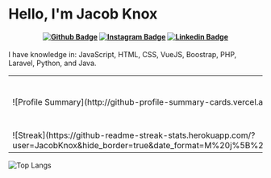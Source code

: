 # Hello, I'm Jacob Knox

<h4 align="center">

[![Github Badge](https://img.shields.io/badge/-Facebook-blue?style=for-the-badge&logo=Facebook&logoColor=white&link=https://github.com/JacobKnox)](https://www.facebook.com/jacobaknox)
[![Instagram Badge](https://img.shields.io/badge/-instagram-red?style=for-the-badge&logo=instagram&logoColor=white&link=https://github.com/JacobKnox)](https://www.instagram.com/epicguy203/)
[![Linkedin Badge](https://img.shields.io/badge/-Linkedin-blue?style=for-the-badge&logo=Linkedin&logoColor=white&link=https://github.com/JacobKnox)](https://www.linkedin.com/in/jacobknoxa/)

</h4>

I have knowledge in: JavaScript, HTML, CSS, VueJS, Boostrap, PHP, Laravel, Python, and Java.

<table align="center">
  <tr>
    <td>
      ![Profile Summary](http://github-profile-summary-cards.vercel.app/api/cards/stats?username=JacobKnox&theme=nord_dark)
    </td>
    <td>
      ![Profile Details](http://github-profile-summary-cards.vercel.app/api/cards/profile-details?username=JacobKnox&theme=nord_dark)
    </td>
  </tr>
  <tr>
    <td>
      ![Streak](https://github-readme-streak-stats.herokuapp.com/?user=JacobKnox&hide_border=true&date_format=M%20j%5B%2C%20Y%5D&background=2D3742&stroke=2D3742&ring=6bbbca&fire=6bbbca&currStreakNum=fff&sideNums=6bbbca&currStreakLabel=6bbbca&sideLabels=fff&dates=fff)
    </td>
  </tr>
</table>

![Top Langs](https://github-readme-stats.vercel.app/api/top-langs/?username=JacobKnox&langs_count=10&theme=radical)

